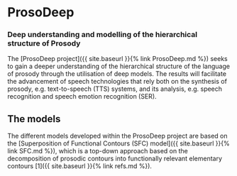 # ProsoDeep
### Deep understanding and modelling of the hierarchical structure of Prosody

The [ProsoDeep project]({{ site.baseurl }}{% link ProsoDeep.md %})
seeks to gain a deeper understanding of the hierarchical structure of the language of prosody through the utilisation of deep models.
The results will facilitate the advancement of speech technologies that rely both on the synthesis of prosody, e.g. text-to-speech (TTS) systems, and its analysis, e.g. speech recognition and speech emotion recognition (SER).

## The models

The different models developed within the ProsoDeep project are based on the [Superposition of Functional Contours (SFC) model]({{ site.baseurl }}{% link SFC.md %}), which is a top-down approach based on the decomposition of prosodic contours into functionally relevant elementary contours [1]({{ site.baseurl }}{% link refs.md %}).
